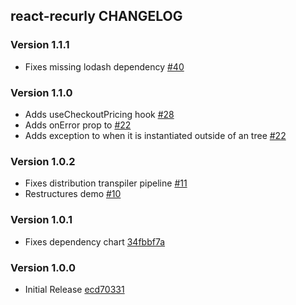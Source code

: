 ## react-recurly CHANGELOG

### Version 1.1.1

* Fixes missing lodash dependency [#40][40]

### Version 1.1.0

* Adds useCheckoutPricing hook [#28][28]
* Adds onError prop to <ThreeDSecureAction /> [#22][22]
* Adds exception to <Element /> when it is instantiated outside of an <Elements /> tree [#22][22]

### Version 1.0.2

* Fixes distribution transpiler pipeline [#11][11]
* Restructures demo [#10][10]

### Version 1.0.1

* Fixes dependency chart [34fbbf7a][34fbbf7a]

### Version 1.0.0

* Initial Release [ecd70331][ecd70331]

[40]: https://github.com/recurly/react-recurly/commit/0bba8f01d7e6a7ec0877ecbbc30e3a4627bbc501
[28]: https://github.com/recurly/react-recurly/commit/7c467341d2571d2d26f59621af30cd8c598e726b
[22]: https://github.com/recurly/react-recurly/commit/afb8a4ef665bf5ed6ab3ef8945e299619f769504
[11]: https://github.com/recurly/react-recurly/commit/46f892b18323166d14572347b2194096300f6c62
[10]: https://github.com/recurly/react-recurly/commit/00258f746ad57ea77078f7ceb037608787e2e8ef
[34fbbf7a]: https://github.com/recurly/react-recurly/commit/34fbbf7ac7bac95b480680d2d89d95cc11eddfdf
[ecd70331]: https://github.com/recurly/react-recurly/commit/ecd7033104e4889fea867b4a41c59a96b3b6b519
